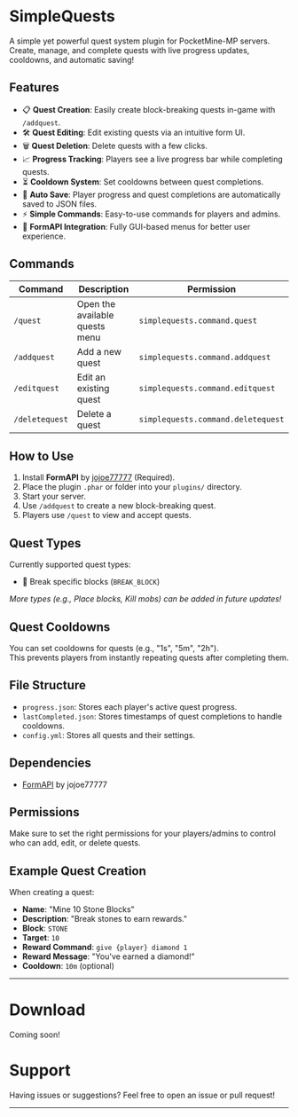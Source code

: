 # SimpleQuests

A simple yet powerful quest system plugin for PocketMine-MP servers.  
Create, manage, and complete quests with live progress updates, cooldowns, and automatic saving!

## Features
- 📋 **Quest Creation**: Easily create block-breaking quests in-game with `/addquest`.
- 🛠️ **Quest Editing**: Edit existing quests via an intuitive form UI.
- 🗑️ **Quest Deletion**: Delete quests with a few clicks.
- 📈 **Progress Tracking**: Players see a live progress bar while completing quests.
- ⏳ **Cooldown System**: Set cooldowns between quest completions.
- 📝 **Auto Save**: Player progress and quest completions are automatically saved to JSON files.
- ⚡ **Simple Commands**: Easy-to-use commands for players and admins.
- 🧩 **FormAPI Integration**: Fully GUI-based menus for better user experience.

## Commands
| Command          | Description                       | Permission                        |
|------------------|-----------------------------------|----------------------------------|
| `/quest`         | Open the available quests menu    | `simplequests.command.quest`     |
| `/addquest`      | Add a new quest                   | `simplequests.command.addquest`  |
| `/editquest`     | Edit an existing quest             | `simplequests.command.editquest` |
| `/deletequest`   | Delete a quest                     | `simplequests.command.deletequest` |

## How to Use
1. Install **FormAPI** by [jojoe77777](https://github.com/jojoe77777/FormAPI) (Required).
2. Place the plugin `.phar` or folder into your `plugins/` directory.
3. Start your server.
4. Use `/addquest` to create a new block-breaking quest.
5. Players use `/quest` to view and accept quests.

## Quest Types
Currently supported quest types:
- 🧱 Break specific blocks (`BREAK_BLOCK`)

*More types (e.g., Place blocks, Kill mobs) can be added in future updates!*

## Quest Cooldowns
You can set cooldowns for quests (e.g., "1s", "5m", "2h").  
This prevents players from instantly repeating quests after completing them.

## File Structure
- `progress.json`: Stores each player's active quest progress.
- `lastCompleted.json`: Stores timestamps of quest completions to handle cooldowns.
- `config.yml`: Stores all quests and their settings.

## Dependencies
- [FormAPI](https://github.com/jojoe77777/FormAPI) by jojoe77777

## Permissions
Make sure to set the right permissions for your players/admins to control who can add, edit, or delete quests.

## Example Quest Creation
When creating a quest:
- **Name**: "Mine 10 Stone Blocks"
- **Description**: "Break stones to earn rewards."
- **Block**: `STONE`
- **Target**: `10`
- **Reward Command**: `give {player} diamond 1`
- **Reward Message**: "You've earned a diamond!"
- **Cooldown**: `10m` (optional)

---

# Download
Coming soon!

# Support
Having issues or suggestions? Feel free to open an issue or pull request!

---
